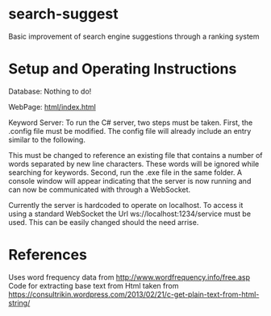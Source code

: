 # search-suggest
Basic improvement of search engine suggestions through a ranking system

# Setup and Operating Instructions
Database: Nothing to do!

WebPage: [html/index.html](./html/index.html)

Keyword Server:
To run the C# server, two steps must be taken. First, the .config file must be modified. The config file will already include an entry similar to the following.

<appSettings>
    <add key="IgnoredWordsTxtPath" value="C:\LocalFilePath\IgnoredWords.txt"/>
</appSettings>
This must be changed to reference an existing file that contains a number of words separated by new line characters. These words will be ignored while searching for keywords.
Second, run the .exe file in the same folder. A console window will appear indicating that the server is now running and can now be communicated with through a WebSocket.


Currently the server is hardcoded to operate on localhost. To access it using a standard WebSocket the Url ws://localhost:1234/service must be used. This can be easily changed should the need arrise.
# References
Uses word frequency data from http://www.wordfrequency.info/free.asp
Code for extracting base text from Html taken from https://consultrikin.wordpress.com/2013/02/21/c-get-plain-text-from-html-string/
